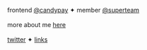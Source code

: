 frontend [@candypay](https://twitter.com/candypayfun) ✦ member [@superteam](https://twitter.com/superteamdao) <br /> <br /> 
more about me [here](https://anuraglol.vercel.app) <br /> <br />
[twitter](https://twitter.com/imanuraglol) ✦ [links](https://ayo.so/anurag)
